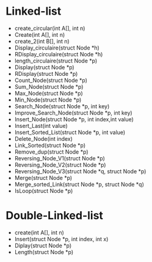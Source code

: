 # Linked-list

- create_circular(int A[], int n)
- Create(int A[], int n)
- create_2(int B[], int n)
- Display_circulaire(struct Node *h)
- RDisplay_circulaire(struct Node *h)
- length_circulaire(struct Node *p)
- Display(struct Node *p)
- RDisplay(struct Node *p)
- Count_Node(struct Node *p)
- Sum_Node(struct Node *p)
- Max_Node(struct Node *p)
- Min_Node(struct Node *p)
- Search_Node(struct Node *p, int key)
- Improve_Search_Node(struct Node *p, int key)
- Insert_Node(struct Node *p, int index,int value)
- Insert_Last(int value)
- Insert_Sorted_List(struct Node *p, int value)
- Delete_Node(int index)
- Link_Sorted(struct Node *p)
- Remove_dup(struct Node *p)
- Reversing_Node_V1(struct Node *p)
- Reversing_Node_V2(struct Node *p)
- Reversing_Node_V3(struct Node *q, struct Node *p)
- Merge(struct Node *p)
- Merge_sorted_Link(struct Node *p, struct Node *q)
- IsLoop(struct Node *p)

# Double-Linked-list

- create(int A[], int n)
- Insert(struct Node *p, int index, int x)
- Diplay(struct Node *p)
- Length(struct Node *p)

